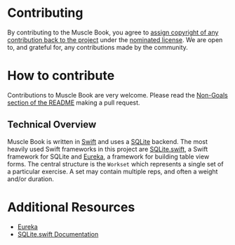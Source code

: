 # Contributing

By contributing to the Muscle Book, you agree to [assign copyright of any contribution back to the project](COPYRIGHT.md) under the [nominated license](LICENSE.md). We are open to, and grateful for, any contributions made by the community.

# How to contribute

Contributions to Muscle Book are very welcome. Please read the [Non-Goals section of the README](README.md#Non-Goals) making a pull request.

## Technical Overview

Muscle Book is written in [Swift](https://developer.apple.com/swift/) and uses a [SQLite](https://www.sqlite.org/) backend. The most heavily used Swift frameworks in this project are [SQLite.swift](https://github.com/stephencelis/SQLite.swift), a Swift framework for SQLite and [Eureka](https://github.com/xmartlabs/Eureka), a framework for building table view forms. The central structure is the `Workset` which represents a single set of a particular exercise. A set may contain multiple reps, and often a weight and/or duration.

# Additional Resources

* [Eureka](https://github.com/xmartlabs/Eureka)
* [SQLite.swift Documentation](https://github.com/stephencelis/SQLite.swift/blob/master/Documentation/Index.md#sqliteswift-documentation)